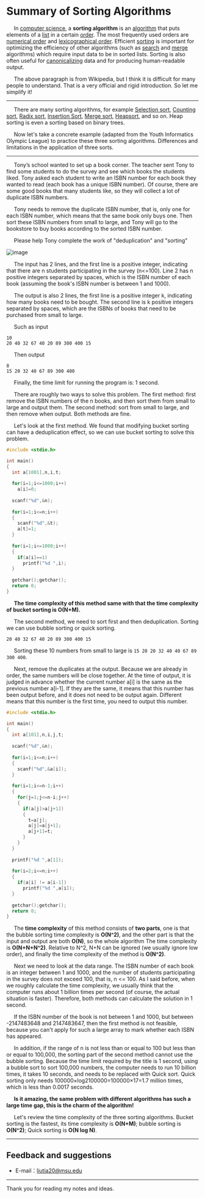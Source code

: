 # Summary of Sorting Algorithms

&#160;&#160;&#160;&#160;&#160;In [computer science](https://en.wikipedia.org/wiki/Computer_science), a **sorting algorithm** is an [algorithm](https://en.wikipedia.org/wiki/Algorithm) that puts elements of a [list](https://en.wikipedia.org/wiki/List_(abstract_data_type)) in a certain [order](https://en.wikipedia.org/wiki/Total_order). The most frequently used orders are [numerical order](https://en.wikipedia.org/wiki/Sequence#Analysis) and [lexicographical order](https://en.wikipedia.org/wiki/Lexicographical_order). Efficient [sorting](https://en.wikipedia.org/wiki/Sorting) is important for optimizing the efficiency of other algorithms (such as [search](https://en.wikipedia.org/wiki/Search_algorithm) and [merge](https://en.wikipedia.org/wiki/Merge_algorithm) algorithms) which require input data to be in sorted lists. Sorting is also often useful for [canonicalizing](https://en.wikipedia.org/wiki/Canonicalization) data and for producing human-readable output.

&#160;&#160;&#160;&#160;&#160;The above paragraph is from Wikipedia, but I think it is difficult for many people to understand. That is a very official and rigid introduction. So let me simplify it!

----------

&#160;&#160;&#160;&#160;&#160;There are many sorting algorithms, for example [Selection sort](https://en.wikipedia.org/wiki/Selection_sort), [Counting sort](https://en.wikipedia.org/wiki/Counting_sort), [Radix sort](https://en.wikipedia.org/wiki/Radix_sort), [Insertion Sort](https://en.wikipedia.org/wiki/Insertion_sort), [Merge sort](https://en.wikipedia.org/wiki/Merge_sort), [Heapsort](https://en.wikipedia.org/wiki/Heapsort), and so on. Heap sorting is even a sorting based on binary trees.

&#160;&#160;&#160;&#160;&#160;Now let's take a concrete example (adapted from the Youth Informatics Olympic League) to practice these three sorting algorithms. Differences and limitations in the application of three sorts.

----------

&#160;&#160;&#160;&#160;&#160;Tony’s school wanted to set up a book corner. The teacher sent Tony to find some students to do the survey and see which books the students liked. Tony asked each student to write an ISBN number for each book they wanted to read (each book has a unique ISBN number). Of course, there are some good books that many students like, so they will collect a lot of duplicate ISBN numbers.

&#160;&#160;&#160;&#160;&#160;Tony needs to remove the duplicate ISBN number, that is, only one for each ISBN number, which means that the same book only buys one. Then sort these ISBN numbers from small to large, and Tony will go to the bookstore to buy books according to the sorted ISBN number.

&#160;&#160;&#160;&#160;&#160;Please help Tony complete the work of "deduplication" and "sorting"

![image](https://github.com/liutiantian233/Magical-Algorithms/blob/master/Sort/Summary%20of%20Sorting%20Algorithms/Summary%20of%20Sorting%20Algorithms.png)

&#160;&#160;&#160;&#160;&#160;The input has 2 lines, and the first line is a positive integer, indicating that there are n students participating in the survey (n<=100). Line 2 has n positive integers separated by spaces, which is the ISBN number of each book (assuming the book's ISBN number is between 1 and 1000).

&#160;&#160;&#160;&#160;&#160;The output is also 2 lines, the first line is a positive integer k, indicating how many books need to be bought. The second line is k positive integers separated by spaces, which are the ISBNs of books that need to be purchased from small to large.

&#160;&#160;&#160;&#160;&#160;Such as input

```
10
20 40 32 67 40 20 89 300 400 15
```

&#160;&#160;&#160;&#160;&#160;Then output

```
8
15 20 32 40 67 89 300 400
```

&#160;&#160;&#160;&#160;&#160;Finally, the time limit for running the program is: 1 second.

&#160;&#160;&#160;&#160;&#160;There are roughly two ways to solve this problem. The first method: first remove the ISBN numbers of the n books, and then sort them from small to large and output them. The second method: sort from small to large, and then remove when output. Both methods are fine.

&#160;&#160;&#160;&#160;&#160;Let's look at the first method. We found that modifying bucket sorting can have a deduplication effect, so we can use bucket sorting to solve this problem.

```c
#include <stdio.h>

int main()
{
  int a[1001],n,i,t;
  
  for(i=1;i<=1000;i++)
    a[i]=0;
  
  scanf("%d",&n);
  
  for(i=1;i<=n;i++)
  {
    scanf("%d",&t);
    a[t]=1;
  }
  
  for(i=1;i<=1000;i++)
  {
    if(a[i]==1)
      printf("%d ",i);
  }
  
  getchar();getchar();
  return 0;
}
```

&#160;&#160;&#160;&#160;&#160;**The time complexity of this method same with that the time complexity of bucket sorting is O(N+M).**

&#160;&#160;&#160;&#160;&#160;The second method, we need to sort first and then deduplication. Sorting we can use bubble sorting or quick sorting.

```
20 40 32 67 40 20 89 300 400 15
```

&#160;&#160;&#160;&#160;&#160;Sorting these 10 numbers from small to large is `15 20 20 32 40 40 67 89 300 400`.

&#160;&#160;&#160;&#160;&#160;Next, remove the duplicates at the output. Because we are already in order, the same numbers will be close together. At the time of output, it is judged in advance whether the current number a[i] is the same as the previous number a[i-1]. If they are the same, it means that this number has been output before, and it does not need to be output again. Different means that this number is the first time, you need to output this number.

```c
#include <stdio.h>

int main()
{
  int a[101],n,i,j,t;
  
  scanf("%d",&n);
  
  for(i=1;i<=n;i++)
  {
    scanf("%d",&a[i]);
  }
  
  for(i=1;i<=n-1;i++)
  {
    for(j=1;j<=n-i;j++)
    {
      if(a[j]>a[j+1])
      {
        t=a[j];
        a[j]=a[j+1];
        a[j+1]=t;
      }
    }
  }
  
  printf("%d ",a[1]);
  
  for(i=2;i<=n;i++)
  {
    if(a[i] != a[i-1])
      printf("%d ",a[i]);
  }
  
  getchar();getchar();
  return 0;
}
```

&#160;&#160;&#160;&#160;&#160;The **time complexity** of this method consists of **two parts**, one is that the bubble sorting time complexity is **O(N^2)**, and the other part is that the input and output are both **O(N)**, so the whole algorithm The time complexity is **O(N+N+N^2)**. Relative to N^2, N+N can be ignored (we usually ignore low order), and finally the time complexity of the method is **O(N^2)**.

&#160;&#160;&#160;&#160;&#160;Next we need to look at the data range. The ISBN number of each book is an integer between 1 and 1000, and the number of students participating in the survey does not exceed 100, that is, n <= 100. As I said before, when we roughly calculate the time complexity, we usually think that the computer runs about 1 billion times per second (of course, the actual situation is faster). Therefore, both methods can calculate the solution in 1 second.

&#160;&#160;&#160;&#160;&#160;If the ISBN number of the book is not between 1 and 1000, but between -2147483648 and 2147483647, then the first method is not feasible, because you can't apply for such a large array to mark whether each ISBN has appeared.

&#160;&#160;&#160;&#160;&#160;In addition, if the range of n is not less than or equal to 100 but less than or equal to 100,000, the sorting part of the second method cannot use the bubble sorting. Because the time limit required by the title is 1 second, using a bubble sort to sort 100,000 numbers, the computer needs to run 10 billion times, it takes 10 seconds, and needs to be replaced with Quick sort. Quick sorting only needs 100000×log2100000=100000×17=1.7 million times, which is less than 0.0017 seconds.

&#160;&#160;&#160;&#160;&#160;**Is it amazing, the same problem with different algorithms has such a large time gap, this is the charm of the algorithm!**

&#160;&#160;&#160;&#160;&#160;Let's review the time complexity of the three sorting algorithms. Bucket sorting is the fastest, its time complexity is **O(N+M)**; bubble sorting is **O(N^2)**; Quick sorting is **O(N log N)**.

---------

## Feedback and suggestions
- E-mail：<liutia20@msu.edu>

---------

Thank you for reading my notes and ideas.
